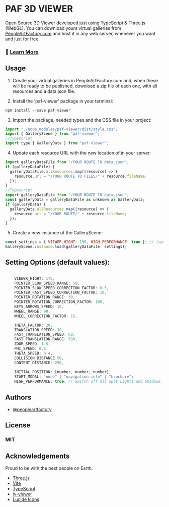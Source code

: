 # PAF 3D VIEWER

Open Source 3D Viewer developed just using TypeScript & Three.js (WebGL). You can download yours virtual galleries from [PeopleArtFactory.com](https://PeopleArtFactory.com) and host it in any web server, whenever you want and just for free.

### 🔗 [Learn More ](https://docs.peopleartfactory.com/)

## Usage

1. Create your virtual galleries in PeopleArtFactory.com and, when these will be ready to be published, download a zip file of each one, with all resources and a data.json file.

2. Install the 'paf-viewer' package in your terminal:

```javascript
npm install --save paf-viewer
```

3. Import the package, needed types and the CSS file in your project:

```javascript
import "./node_modules/paf-viewer/dist/style.css";
import { GalleryScene } from "paf-viewer";
//Typescript
import type { GalleryData } from "paf-viewer";
```

4. Update each resource URL with the new location of in your server:

```javascript
import galleryDataFile from "/YOUR ROUTE TO data.json";
if (galleryDataFile) {
  galleryDataFile.allResources.map((resource) => {
    resource.url = "/YOUR ROUTE TO FILES/" + resource.fileName;
  });
}
//Typescript
import galleryDataFile from "/YOUR ROUTE TO data.json";
const galleryData = galleryDataFile as unknown as GalleryData;
if (galleryData) {
  galleryData.allResources.map((resource) => {
    resource.url = "/YOUR ROUTE/" + resource.fileName;
  });
}
```

5. Create a new instance of the GalleryScene:

```javascript
const settings = { VIEWER_HIGHT: 190, HIGH_PERFORMANCE: true }; // (optional);
GalleryScene.instance.load(galleryDataFile, settings);
```

## Setting Options (default values):

```javascript

    VIEWER_HIGHT: 175,
    POINTER_SLOW_SPEED_RANGE: 50,
    POINTER_SLOW_SPEED_CORRECTION_FACTOR: 0.5,
    POINTER_FAST_SPEED_CORRECTION_FACTOR: 10,
    POINTER_ROTATION_RANGE: 30,
    POINTER_ROTATION_CORRECTION_FACTOR: 100,
    KEYS_ARROWS_SPEED: 10,
    WHEEL_RANGE: 90,
    WHEEL_CORRECTION_FACTOR: 15,

    THETA_FACTOR: 20,
    TRANSLATION_SPEED: 30,
    FAST_TRANSLATION_SPEED: 60,
    FAST_TRANSLATION_RANGE: 500,
    ZOOM_SPEED: 1.5,
    PHI_SPEED: 0.8,
    THETA_SPEED: 0.4,
    COLLISION_DISTANCE:50,
    CONTENT_DISTANCE: 250,
   
    INITIAL_POSITION: [number, number, number];
    START_MODAL: "none" | "navigation-info" | "brochure";
    HIGH_PERFORMANCE: true; // Switch off all Spot Lights and Shadows.
```

## Authors

- [@peopleartfactory](https://github.com/peopleartfactory)

## License

### MIT

## Acknowledgements

Proud to be with the best people on Earth.

- [Three.js](https://threejs.org/)
- [Vite](https://vitejs.dev/)
- [TypeScript](https://www.typescriptlang.org/)
- [iv-viewer](https://github.com/s-yadav/iv-viewer)
- [Lucide Icons](https://lucide.dev/)
